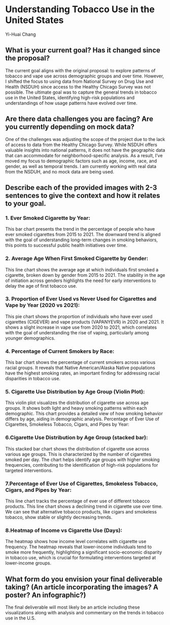 # Understanding Tobacco Use in the United States

Yi-Huai Chang

## What is your current goal? Has it changed since the proposal?

The current goal aligns with the original proposal: to explore patterns of tobacco and vape use across demographic groups and over time. However, I shifted the focus to using data from National Survey on Drug Use and Health (NSDUH) since access to the Healthy Chicago Survey was not possible. The ultimate goal was to capture the general trends in tobacco use in the United States, identifying high-risk populations and understandings of how usage patterns have evolved over time. 

## Are there data challenges you are facing? Are you currently depending on mock data?

One of the challenges was adjusting the scope of the project due to the lack of access to data from the Healthy Chicago Survey. While NSDUH offers valuable insights into national patterns, it does not have the geographic data that can accommodate for neighborhood-specific analysis. As a result, I’ve moved my focus to demographic factors such as age, income, race, and gender, as well as temporal trends. I am currently working with real data from the NSDUH, and no mock data are being used.

## Describe each of the provided images with 2-3 sentences to give the context and how it relates to your goal.

### 1. Ever Smoked Cigarette by Year:

This bar chart presents the trend in the percentage of people who have ever smoked cigarettes from 2015 to 2021. The downward trend is aligned with the goal of understanding long-term changes in smoking behaviors, this points to successful public health initiatives over time.

### 2. Average Age When First Smoked Cigarette by Gender:

This line chart shows the average age at which individuals first smoked a cigarette, broken down by gender from 2015 to 2021. The stability in the age of initiation across genders highlights the need for early interventions to delay the age of first tobacco use.

### 3. Proportion of Ever Used vs Never Used for Cigarettes and Vape by Year (2020 vs 2021):

This pie chart shows the proportion of individuals who have ever used cigarettes (CIGEVER) and vape products (VAPANYEVR) in 2020 and 2021. It shows a slight increase in vape use from 2020 to 2021, which correlates with the goal of understanding the rise of vaping, particularly among younger demographics.

### 4. Percentage of Current Smokers by Race:

This bar chart shows the percentage of current smokers across various racial groups. It reveals that Native American/Alaska Native populations have the highest smoking rates, an important finding for addressing racial disparities in tobacco use.

### 5. Cigarette Use Distribution by Age Group (Violin Plot):

This violin plot visualizes the distribution of cigarette use across age groups. It shows both light and heavy smoking patterns within each demographic. This chart provides a detailed view of how smoking behavior differs by age, aiding in demographic analysis.
Percentage of Ever Use of Cigarettes, Smokeless Tobacco, Cigars, and Pipes by Year:

### 6.Cigarette Use Distribution by Age Group (stacked bar):

This stacked bar chart shows the distribution of cigarette use across various age groups. This is characterized by the number of cigarettes smoked per day. The chart helps identify age groups with higher smoking frequencies, contributing to the identification of high-risk populations for targeted interventions.

### 7.Percentage of Ever Use of Cigarettes, Smokeless Tobacco, Cigars, and Pipes by Year:
This line chart tracks the percentage of ever use of different tobacco products. This line chart shows a declining trend in cigarette use over time. We can see that alternative tobacco products, like cigars and smokeless tobacco, show stable or slightly decreasing trends. 

### 8.Heatmap of Income vs Cigarette Use (Days):

The heatmap shows how income level correlates with cigarette use frequency. The heatmap reveals that lower-income individuals tend to smoke more frequently, highlighting a significant socio-economic disparity in tobacco use, which is crucial for formulating interventions targeted at lower-income groups.

## What form do you envision your final deliverable taking? (An article incorporating the images? A poster? An infographic?)
The final deliverable will most likely be an article including these visualizations along with analysis and commentary on the trends in tobacco use in the U.S. 
